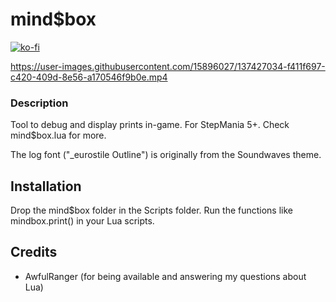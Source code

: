 

# mind$box

[![ko-fi](https://ko-fi.com/img/githubbutton_sm.svg)](https://ko-fi.com/W7W32691S)

https://user-images.githubusercontent.com/15896027/137427034-f411f697-c420-409d-8e56-a170546f9b0e.mp4

### Description

Tool to debug and display prints in-game. For StepMania 5+.
Check mind$box.lua for more.

The log font ("_eurostile Outline") is originally from the Soundwaves theme.

## Installation

Drop the mind$box folder in the Scripts folder.
Run the functions like mindbox.print() in your Lua scripts.

## Credits
- AwfulRanger (for being available and answering my questions about Lua)
